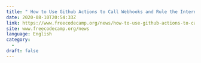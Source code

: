 ```yaml
---
title: " How to Use Github Actions to Call Webhooks and Rule the Internet from Your PRs "
date: 2020-08-10T20:54:33Z
link: https://www.freecodecamp.org/news/how-to-use-github-actions-to-call-webhooks/?utm_medium=RSS&utm_source=news.12bit.vn
site: www.freecodecamp.org/news
language: English
category:
  -   
draft: false
---
```

